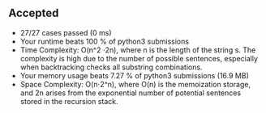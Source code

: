 Accepted
--------

-   27/27 cases passed (0 ms)
-   Your runtime beats 100 % of python3 submissions
-   Time Complexity: O(n^2 ⋅2n), where n is the length of the string s. The complexity is high due to the number of possible sentences, especially when backtracking checks all substring combinations.
-   Your memory usage beats 7.27 % of python3 submissions (16.9 MB)
-   Space Complexity: O(n⋅2^n), where O(n) is the memoization storage, and 2n arises from the exponential number of potential sentences stored in the recursion stack.